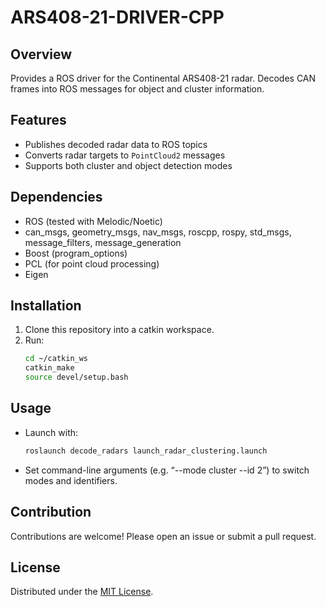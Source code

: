 # ARS408-21-DRIVER-CPP

## Overview
Provides a ROS driver for the Continental ARS408-21 radar. Decodes CAN frames into ROS messages for object and cluster information.

## Features
- Publishes decoded radar data to ROS topics
- Converts radar targets to `PointCloud2` messages
- Supports both cluster and object detection modes

## Dependencies
- ROS (tested with Melodic/Noetic)
- can_msgs, geometry_msgs, nav_msgs, roscpp, rospy, std_msgs, message_filters, message_generation
- Boost (program_options)
- PCL (for point cloud processing)
- Eigen

## Installation
1. Clone this repository into a catkin workspace.  
2. Run:
   ```bash
   cd ~/catkin_ws
   catkin_make
   source devel/setup.bash
   ```

## Usage
- Launch with:
  ```bash
  roslaunch decode_radars launch_radar_clustering.launch
  ```
- Set command-line arguments (e.g. “--mode cluster --id 2”) to switch modes and identifiers.

## Contribution
Contributions are welcome! Please open an issue or submit a pull request.

## License
Distributed under the [MIT License](LICENSE).
